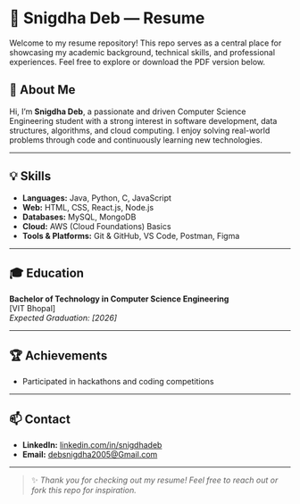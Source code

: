 # 💼 Snigdha Deb — Resume

Welcome to my resume repository! This repo serves as a central place for showcasing my academic background, technical skills, and professional experiences. Feel free to explore or download the PDF version below.


## 🧠 About Me

Hi, I’m **Snigdha Deb**, a passionate and driven Computer Science Engineering student with a strong interest in software development, data structures, algorithms, and cloud computing. I enjoy solving real-world problems through code and continuously learning new technologies.

---

## 💡 Skills

- **Languages:** Java, Python, C, JavaScript  
- **Web:** HTML, CSS, React.js, Node.js  
- **Databases:** MySQL, MongoDB  
- **Cloud:** AWS (Cloud Foundations) Basics
- **Tools & Platforms:** Git & GitHub, VS Code, Postman, Figma

---

## 🎓 Education

**Bachelor of Technology in Computer Science Engineering**  
[VIT Bhopal]  
_Expected Graduation: [2026]_

---

## 🏆 Achievements

- Participated in hackathons and coding competitions  

---

## 📫 Contact

- **LinkedIn:** [linkedin.com/in/snigdhadeb](www.linkedin.com/in/snigdha-deb11)
- **Email:** debsnigdha2005@Gmail.com

---

> ✨ *Thank you for checking out my resume! Feel free to reach out or fork this repo for inspiration.*
